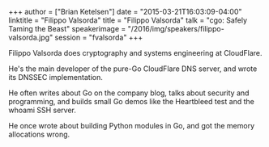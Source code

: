 +++
author = ["Brian Ketelsen"]
date = "2015-03-21T16:03:09-04:00"
linktitle = "Filippo Valsorda"
title = "Filippo Valsorda"
talk = "cgo: Safely Taming the Beast"
speakerimage = "/2016/img/speakers/filippo-valsorda.jpg"
session = "fvalsorda"
+++

Filippo Valsorda does cryptography and systems engineering at CloudFlare.

He's the main developer of the pure-Go CloudFlare DNS server, and wrote its DNSSEC implementation.

He often writes about Go on the company blog, talks about security and programming, and builds small Go demos like the Heartbleed test and the whoami SSH server.

He once wrote about building Python modules in Go, and got the memory allocations wrong.
